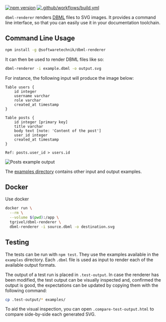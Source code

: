 [![npm version](https://img.shields.io/npm/v/@softwaretechnik/dbml-renderer)](https://www.npmjs.com/package/@softwaretechnik/dbml-renderer) [![.github/workflows/build.yml](https://github.com/softwaretechnik-berlin/dbml-renderer/actions/workflows/build.yml/badge.svg)](https://github.com/softwaretechnik-berlin/dbml-renderer/actions/workflows/build.yml)

`dbml-renderer` renders [DBML](https://www.dbml.org/home/) files to SVG images.
It provides a command line interface, so that you can easily use it in your
documentation toolchain.

## Command Line Usage

```bash
npm install -g @softwaretechnik/dbml-renderer
```

It can then be used to render DBML files like so:

```bash
dbml-renderer -i example.dbml -o output.svg
```

For instance, the following input will produce the image below:

```dbml
Table users {
    id integer
    username varchar
    role varchar
    created_at timestamp
}

Table posts {
    id integer [primary key]
    title varchar
    body text [note: 'Content of the post']
    user_id integer
    created_at timestamp
}

Ref: posts.user_id > users.id
```

![Posts example output](examples/user-posts.dbml.svg)

The [examples directory](examples/) contains other input and output examples.

## Docker

Use docker

```bash
docker run \
  --rm \
  --volume $(pwd):/app \
  tgrivel/dbml-renderer \
  dbml-renderer -i source.dbml -o destination.svg
```

## Testing

The tests can be run with `npm test`. They use the examples available in the
`examples` directory. Each `.dbml` file is used as input to render each of the
available output formats.

The output of a test run is placed in `.test-output`. In case the renderer has
been modified, the test output can be visually inspected and, confirmed the
output is good, the expectations can be updated by copying them with the
following command:

```bash
cp .test-output/* examples/
```

To aid the visual inspection, you can open `.compare-test-output.html` to
compare side-by-side each generated SVG.
